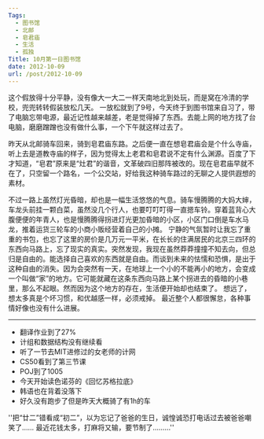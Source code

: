```yaml
---
Tags:
  - 图书馆
  - 北邮
  - 皂君庙
  - 生活
  - 孤独
Title: 10月第一日图书馆
date: 2012-10-09
url: /post/2012-10-09
---
```



这个假放得十分平静，没有像大一大二一样天南地北到处玩，而是窝在冷清的学校，兜兜转转假装放松几天。
一放松就到了9号，今天终于到图书馆来自习了，带了电脑忘带电源，最近记性越来越差，老是觉得掉了东西。去能上网的地方找了台电脑，磨磨蹭蹭也没有做什么事，一个下午就这样过去了。

昨天从北邮骑车回来，骑到皂君庙东路。之后便一直在想皂君庙会是个什么寺庙，听上去是道教寺庙的样子，因为觉得太上老君和皂君说不定有什么渊源。百度了下才知道，“皂君”原来是“灶君”的谐音，文革破四旧那阵被改的。现在皂君庙早就不在了，只空留一个路名，一个公交站，好给我这种骑车路过的无聊之人提供遐想的素材。

<!--more-->

不过一路上虽然灯光昏暗，却也是一幅生活悠悠的气息。骑车慢腾腾的大妈大婶，车龙头前挂一颗白菜，虽然没几个行人，也要叮叮叮得一直摁车铃。穿着蓝背心大腹便便的年青人，也是慢腾腾得拐进灯光更加昏暗的小区，小区门口倒是车水马龙，推着运货三轮车的小商小贩经营着自己的小摊。
宁静的气氛暂时让我忘了重重的书包，也忘了这里的房价是几万元一平米，在长长的住满居民的北京三四环的东西向马路上，忘了现实的真实。突然发现，我现在虽然莽莽撞撞不知去向，但总归是自由的。能选择自己喜欢的东西就是自由。而谈到未来的怯懦和恐惧，是出于这种自由的消失。因为会突然有一天，在地球上一个小的不能再小的地方，会变成一个叫做“家”的地方。它可能就藏在这条东西向马路上某个拐进去的昏暗的小巷里，那么不起眼。然而因为这个地方的存在，生活便开始却也结束了。
想远了，想太多真是个坏习惯，和优越感一样，必须戒掉。
最近整个人都很懈怠，各种事情好像也没有什么进展。

---

* 翻译作业到了27%
* 计组和数据结构没有继续看
* 听了一节去MIT进修过的女老师的计网
* CS50看到了第三节课
* POJ到了1005
* 今天开始读色诺芬的《回忆苏格拉底》
* 韩语也在背着没落下
* 好久没有跑步了但是昨天大概骑了有1h的车
 
''把“廿二”错看成“初二”，以为忘记了爸爸的生日，诚惶诚恐打电话过去被爸爸嘲笑了……
最近花钱太多，打麻将又输，要节制了.........''